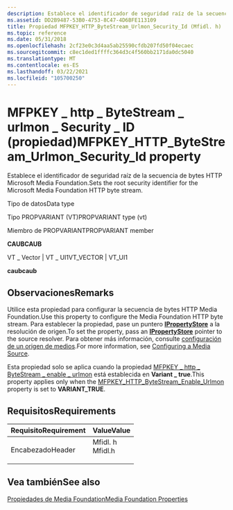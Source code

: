 ```yaml
---
description: Establece el identificador de seguridad raíz de la secuencia de bytes HTTP Microsoft Media Foundation.
ms.assetid: DD2B9487-53B0-4753-8C47-4D6BFE113109
title: Propiedad MFPKEY_HTTP_ByteStream_Urlmon_Security_Id (Mfidl. h)
ms.topic: reference
ms.date: 05/31/2018
ms.openlocfilehash: 2cf23e0c3d4aa5ab25590cfdb207fd50f04ecaec
ms.sourcegitcommit: c8ec1ded1ffffc364d3c4f560bb2171da0dc5040
ms.translationtype: MT
ms.contentlocale: es-ES
ms.lasthandoff: 03/22/2021
ms.locfileid: "105700250"
---
```

# <a name="mfpkey_http_bytestream_urlmon_security_id-property"></a><span data-ttu-id="5f8ce-103">MFPKEY \_ http \_ ByteStream \_ urlmon \_ Security \_ ID (propiedad)</span><span class="sxs-lookup"><span data-stu-id="5f8ce-103">MFPKEY\_HTTP\_ByteStream\_Urlmon\_Security\_Id property</span></span>

<span data-ttu-id="5f8ce-104">Establece el identificador de seguridad raíz de la secuencia de bytes HTTP Microsoft Media Foundation.</span><span class="sxs-lookup"><span data-stu-id="5f8ce-104">Sets the root security identifier for the Microsoft Media Foundation HTTP byte stream.</span></span>



<span data-ttu-id="5f8ce-105">Tipo de datos</span><span class="sxs-lookup"><span data-stu-id="5f8ce-105">Data type</span></span>

<span data-ttu-id="5f8ce-106">Tipo PROPVARIANT (VT)</span><span class="sxs-lookup"><span data-stu-id="5f8ce-106">PROPVARIANT type (vt)</span></span>

<span data-ttu-id="5f8ce-107">Miembro de PROPVARIANT</span><span class="sxs-lookup"><span data-stu-id="5f8ce-107">PROPVARIANT member</span></span>

<span data-ttu-id="5f8ce-108">**CAUB**</span><span class="sxs-lookup"><span data-stu-id="5f8ce-108">**CAUB**</span></span>

<span data-ttu-id="5f8ce-109">VT \_ Vector \| VT \_ UI1</span><span class="sxs-lookup"><span data-stu-id="5f8ce-109">VT\_VECTOR \| VT\_UI1</span></span>

<span data-ttu-id="5f8ce-110">**caub**</span><span class="sxs-lookup"><span data-stu-id="5f8ce-110">**caub**</span></span>



## <a name="remarks"></a><span data-ttu-id="5f8ce-111">Observaciones</span><span class="sxs-lookup"><span data-stu-id="5f8ce-111">Remarks</span></span>

<span data-ttu-id="5f8ce-112">Utilice esta propiedad para configurar la secuencia de bytes HTTP Media Foundation.</span><span class="sxs-lookup"><span data-stu-id="5f8ce-112">Use this property to configure the Media Foundation HTTP byte stream.</span></span> <span data-ttu-id="5f8ce-113">Para establecer la propiedad, pase un puntero [**IPropertyStore**](/windows/win32/api/propsys/nn-propsys-ipropertystore) a la resolución de origen.</span><span class="sxs-lookup"><span data-stu-id="5f8ce-113">To set the property, pass an [**IPropertyStore**](/windows/win32/api/propsys/nn-propsys-ipropertystore) pointer to the source resolver.</span></span> <span data-ttu-id="5f8ce-114">Para obtener más información, consulte [configuración de un origen de medios](configuring-a-media-source.md).</span><span class="sxs-lookup"><span data-stu-id="5f8ce-114">For more information, see [Configuring a Media Source](configuring-a-media-source.md).</span></span>

<span data-ttu-id="5f8ce-115">Esta propiedad solo se aplica cuando la propiedad [MFPKEY \_ http \_ ByteStream \_ enable \_ urlmon](mfpkey-http-bytestream-enable-urlmon.md) está establecida en **Variant \_ true**.</span><span class="sxs-lookup"><span data-stu-id="5f8ce-115">This property applies only when the [MFPKEY\_HTTP\_ByteStream\_Enable\_Urlmon](mfpkey-http-bytestream-enable-urlmon.md) property is set to **VARIANT\_TRUE**.</span></span>

## <a name="requirements"></a><span data-ttu-id="5f8ce-116">Requisitos</span><span class="sxs-lookup"><span data-stu-id="5f8ce-116">Requirements</span></span>



| <span data-ttu-id="5f8ce-117">Requisito</span><span class="sxs-lookup"><span data-stu-id="5f8ce-117">Requirement</span></span> | <span data-ttu-id="5f8ce-118">Value</span><span class="sxs-lookup"><span data-stu-id="5f8ce-118">Value</span></span> |
|-------------------|------------------------------------------------------------------------------------|
| <span data-ttu-id="5f8ce-119">Encabezado</span><span class="sxs-lookup"><span data-stu-id="5f8ce-119">Header</span></span><br/> | <dl> <span data-ttu-id="5f8ce-120"><dt>Mfidl. h</dt></span><span class="sxs-lookup"><span data-stu-id="5f8ce-120"><dt>Mfidl.h</dt></span></span> </dl> |



## <a name="see-also"></a><span data-ttu-id="5f8ce-121">Vea también</span><span class="sxs-lookup"><span data-stu-id="5f8ce-121">See also</span></span>

<dl> <dt>

[<span data-ttu-id="5f8ce-122">Propiedades de Media Foundation</span><span class="sxs-lookup"><span data-stu-id="5f8ce-122">Media Foundation Properties</span></span>](media-foundation-properties.md)
</dt> </dl>

 

 
